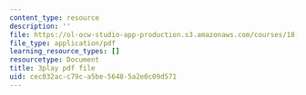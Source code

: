 ```yaml
---
content_type: resource
description: ''
file: https://ol-ocw-studio-app-production.s3.amazonaws.com/courses/18-06sc-linear-algebra-fall-2011/cec032acc79ca5be56485a2e0c09d571_pSbafxDHdgE.pdf
file_type: application/pdf
learning_resource_types: []
resourcetype: Document
title: 3play pdf file
uid: cec032ac-c79c-a5be-5648-5a2e0c09d571
---
```

